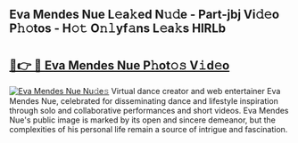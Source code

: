 ## Eva Mendes Nue L𝚎a𝚔ed N𝚞𝚍e - Part-jbj Vi𝚍𝚎o P𝚑𝚘tos - H𝚘𝚝 O𝚗𝚕yf𝚊ns L𝚎a𝚔s HIRLb

# <h2><a href="http://kfbvhr.oniu.top/?m=Eva+Mendes+Nue">🔗👉 🔴 Eva Mendes Nue P𝚑ot𝚘𝚜 V𝚒d𝚎o</a></h2>

[![Eva Mendes Nue Nu𝚍e𝚜](https://i.imgur.com/0qMVB7G.gif)](http://kfbvhr.oniu.top/?m=Eva+Mendes+Nue)
Virtual dance creator and web entertainer Eva Mendes Nue, celebrated for disseminating dance and lifestyle inspiration through solo and collaborative performances and short videos. Eva Mendes Nue's public image is marked by its open and sincere demeanor, but the complexities of his personal life remain a source of intrigue and fascination.  
